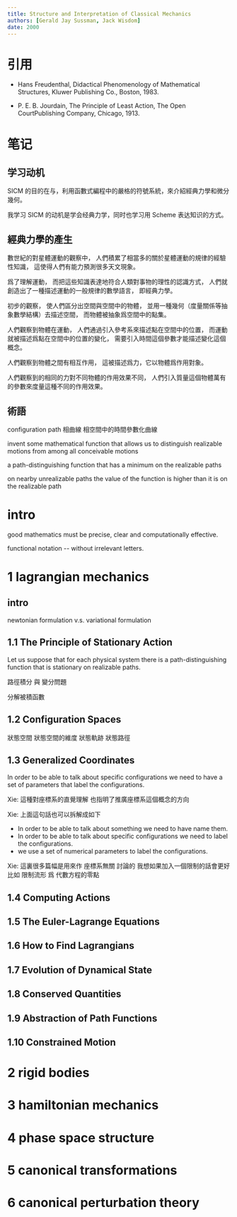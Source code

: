 ```yaml
---
title: Structure and Interpretation of Classical Mechanics
authors: [Gerald Jay Sussman, Jack Wisdom]
date: 2000
---
```


# 引用

- Hans Freudenthal,
  Didactical Phenomenology of Mathematical Structures,
  Kluwer Publishing Co., Boston, 1983.

- P. E. B. Jourdain,
  The Principle of Least Action,
  The Open CourtPublishing Company, Chicago, 1913.

# 笔记

## 学习动机

SICM 的目的在与，利用函數式編程中的嚴格的符號系統，來介紹經典力學和微分幾何。

我学习 SICM 的动机是学会经典力学，同时也学习用 Scheme 表达知识的方式。

## 經典力學的產生

數世紀的對星體運動的觀察中，
人們積累了相當多的關於星體運動的規律的經驗性知識，
這使得人們有能力預測很多天文現象。

爲了理解運動，
而把這些知識表達地符合人類對事物的理性的認識方式，
人們就創造出了一種描述運動的一般規律的數學語言，
即經典力學。

初步的觀察，
使人們區分出空間與空間中的物體，
並用一種幾何（度量關係等抽象數學結構）去描述空間，
而物體被抽象爲空間中的點集。

人們觀察到物體在運動，
人們通過引入參考系來描述點在空間中的位置，
而運動就被描述爲點在空間中的位置的變化，
需要引入時間這個參數才能描述變化這個概念。

人們觀察到物體之間有相互作用，
這被描述爲力，它以物體爲作用對象。

人們觀察到的相同的力對不同物體的作用效果不同，
人們引入質量這個物體萬有的參數來度量這種不同的作用效果。

## 術語

configuration path
相曲線 相空間中的時間參數化曲線

invent some mathematical function
that allows us to distinguish realizable motions
from among all conceivable motions

a path-distinguishing function
that has a minimum on the realizable paths

on nearby unrealizable paths the value of the function
is higher than it is on the realizable path

# intro

good mathematics must be precise, clear and computationally effective.

functional notation -- without irrelevant letters.

# 1 lagrangian mechanics

## intro

newtonian formulation v.s. variational formulation

## 1.1 The Principle of Stationary Action

Let us suppose that for each physical system
there is a path-distinguishing function
that is stationary on realizable paths.

路徑積分 與 變分問題

分解被積函數

## 1.2 Configuration Spaces

狀態空間
狀態空間的維度
狀態軌跡 狀態路徑

## 1.3 Generalized Coordinates

In order to be able to talk about specific configurations
we need to have a set of parameters
that label the configurations.

Xie:
這種對座標系的直覺理解
也指明了推廣座標系這個概念的方向

Xie:
上面這句話也可以拆解成如下
- In order to be able to talk about something
  we need to have name them.
- In order to be able to talk about specific configurations
  we need to label the configurations.
- we use a set of numerical parameters
  to label the configurations.

Xie:
這裏很多篇幅是用來作 座標系無關 討論的
我想如果加入一個限制的話會更好
比如 限制流形 爲 代數方程的零點

## 1.4 Computing Actions

## 1.5 The Euler-Lagrange Equations

## 1.6 How to Find Lagrangians

## 1.7 Evolution of Dynamical State

## 1.8 Conserved Quantities

## 1.9 Abstraction of Path Functions

## 1.10 Constrained Motion

# 2 rigid bodies

# 3 hamiltonian mechanics

# 4 phase space structure

# 5 canonical transformations

# 6 canonical perturbation theory
